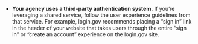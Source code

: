 - **Your agency uses a third-party authentication system.** If you’re leveraging a shared service, follow the user experience guidelines from that service. For example, login.gov recommends placing a “sign in” link in the header of your website that takes users through the entire “sign in” or “create an account” experience on the login.gov site.
